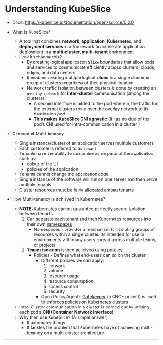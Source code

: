 # Understanding KubeSlice

- Docs: https://kubeslice.io/documentation/open-source/0.2.0
    
- What is KubeSlice?
    - A tool that combines **network**, **application**, **Kubernetes**, and **deployment services** in a framework to accelerate application deployment in a **multi-cluster**, **multi-tenant** environment
    - How it achieves this?
        - By creating logical application **`Slice`** boundaries that allow pods and services to communicate efficiently across clusters, clouds, edges, and data centers
        - It enables creating multiple logical **slices** in a single cluster or group of clusters regardless of their physical location
        - Network traffic Isolation between clusters is done by creating an `overlay network` for **inter-cluster** communication (among the clusters)
            - A second interface is added to the pod wherein, the traffic for the external clusters route over the overlay network to its destination pod
            - **This makes KubeSlice CNI agnostic** (it has no clue of the pod’s CNI used for intra-communication in a cluster )
- Concept of Multi-tenancy
    - Single instance/cluster of an application serves multiple customers
    - Each customer is referred to as `tenant`
    - Tenants have the ability to customise some parts of the application, such as:
        - colour of the UI
        - policies of the application
    - Tenants cannot change the application code
    - Single instance of the software will run on one server and then serve multiple tenants
    - Cluster resources must be fairly allocated among tenants
- How Multi-tenancy is achieved in Kubernetes?
    - **NOTE:** Kubernetes cannot guarantee perfectly secure isolation between tenants
        1. Can separate each tenant and their Kubernetes resources into their own [namespaces](https://kubernetes.io/docs/concepts/overview/working-with-objects/namespaces/)
            - Namespaces - provides a mechanism for isolating groups of resources within a single cluster. Its intended for use in environments with many users spread across multiple teams, or projects
        2. **Tenant Isolation** is then acheived using [policies](https://kubernetes.io/docs/concepts/policy/)
            - Policies - Defines what end-users can do on the cluster
                - Different policies we can apply:
                    1. network
                    2. volume
                    3. resource usage
                    4. resource consumption
                    5. access control
                    6. security
                - Open Policy Agent’s [Gatekeeper](https://www.notion.so/Understanding-KubeSlice-5bd1e4dfa4434931a3ac211afca30fc6) (a CNCF project) is used to enforces policies on Kubernetes clusters
    - Intra-Cluster communication in a cluster is carried out by utlising each pod’s **CNI (Container Network Interface)**
    - Why then use KubeSlice? (A simple answer)
        - It automates things
        - It tackles the problem that Kubernetes have of achieving multi-tenancy on a multi-cluster architecture.

---